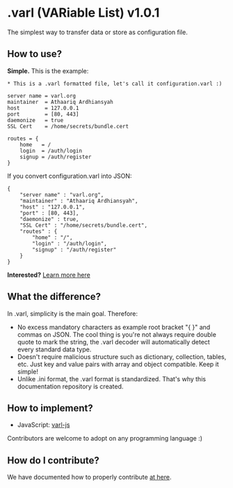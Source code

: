 # .varl (VARiable List) v1.0.1  
  
The simplest way to transfer data or store as configuration file.  
  
## How to use?  
  
**Simple.** This is the example:  

    * This is a .varl formatted file, let's call it configuration.varl :)

    server name = varl.org
    maintainer  = Athaariq Ardhiansyah
    host        = 127.0.0.1
    port        = [80, 443]
    daemonize   = true
    SSL Cert    = /home/secrets/bundle.cert
    
    routes = {
	    home   = /
	    login  = /auth/login
	    signup = /auth/register
	}
  
If you convert configuration.varl into JSON:

    {
	    "server name" : "varl.org",
	    "maintainer" : "Athaariq Ardhiansyah",
	    "host" : "127.0.0.1",
	    "port" : [80, 443],
	    "daemonize" : true,
	    "SSL Cert" : "/home/secrets/bundle.cert",
	    "routes" : {
		    "home" : "/",
		    "login" : "/auth/login",
		    "signup" : "/auth/register"
		}
	}

**Interested?** [Learn more here](https://github.com/Thor-x86/varl/blob/master/docs/1-Getting_Started.md)  
  
## What the difference?

In .varl, simplicity is the main goal. Therefore:  

- No excess mandatory characters as example root bracket "{ }" and commas on JSON. The cool thing is you're not always require double quote to mark the string, the .varl decoder will automatically detect every standard data type.
- Doesn't require malicious structure such as dictionary, collection, tables, etc. Just key and value pairs with array and object compatible. Keep it simple!
- Unlike .ini format, the .varl format is standardized. That's why this documentation repository is created.
  
## How to implement?  
  
- JavaScript: [varl-js](https://github.com/Thor-x86/varl-js)  

Contributors are welcome to adopt on any programming language :)  

## How do I contribute?
  
We have documented how to properly contribute [at here](https://github.com/Thor-x86/varl/blob/master/docs/5-contribution.md).  
